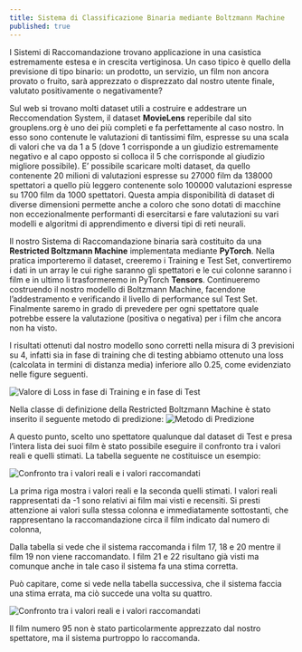 ```yaml
---
title: Sistema di Classificazione Binaria mediante Boltzmann Machine
published: true
---
```

I Sistemi di Raccomandazione trovano applicazione in una casistica estremamente estesa e in crescita vertiginosa. Un caso tipico è quello della previsione di tipo binario: un prodotto, un servizio, un film non ancora provato o fruito, sarà apprezzato o  disprezzato dal nostro utente finale,  valutato positivamente o negativamente?

Sul web si trovano molti dataset utili a costruire e addestrare un Reccomendation System, il dataset **MovieLens** reperibile dal sito grouplens.org  è uno dei più completi e fa perfettamente al caso nostro. In esso sono contenute le valutazioni di tantissimi film, espresse su una scala di valori che va da 1 a 5 (dove 1 corrisponde a un giudizio estremamente negativo e al capo opposto si colloca il 5 che corrisponde al giudizio migliore possibile). E’ possibile scaricare molti dataset, da quello contenente 20 milioni di valutazioni espresse su 27000 film da 138000 spettatori a quello più leggero contenente solo 100000 valutazioni espresse su 1700 film da 1000 spettatori. Questa ampia disponibilità di dataset di diverse dimensioni permette anche a coloro che sono dotati di macchine non eccezionalmente performanti di esercitarsi e fare valutazioni su vari modelli e algoritmi di apprendimento e diversi tipi di reti neurali.

Il nostro Sistema di Raccomandazione binaria sarà costituito da una **Restricted Boltzmann Machine** implementata mediante **PyTorch**. Nella pratica importeremo il dataset, creeremo i Training e Test Set, convertiremo i dati in un array le cui righe saranno gli spettatori e le cui colonne saranno i film e in ultimo li trasformeremo in PyTorch **Tensors**. Continueremo costruendo il nostro modello di Boltzmann Machine, facendone l’addestramento e verificando il livello di performance sul Test Set. Finalmente saremo in grado di prevedere per ogni spettatore quale potrebbe essere la valutazione (positiva o negativa) per i film che ancora non ha visto.

I risultati ottenuti dal nostro modello sono corretti nella misura di 3 previsioni su 4, infatti sia in fase di training che di testing abbiamo ottenuto una loss (calcolata in termini di distanza media) inferiore allo 0.25, come evidenziato nelle figure seguenti.

![Valore di Loss in fase di Training e in fase di Test]({{site.baseurl}}/img/boltz1.png)

Nella classe di definizione della Restricted Boltzmann Machine è stato inserito il seguente metodo di predizione:
![Metodo di Predizione]({{site.baseurl}}/img/boltz1.1.png)

A questo punto, scelto uno spettatore qualunque dal dataset di Test e presa l’intera lista dei suoi film è stato possibile eseguire il confronto tra i valori reali e quelli stimati. La tabella seguente ne costituisce un esempio: 

![Confronto tra i valori reali e i valori raccomandati]({{site.baseurl}}/img/boltz2.png)

La prima riga mostra i valori reali e la seconda quelli stimati. I valori reali rappresentati da -1 sono relativi ai film mai visti e recensiti. Si presti attenzione ai valori sulla stessa colonna e immediatamente sottostanti, che rappresentano la raccomandazione circa il film indicato dal numero di colonna,

Dalla tabella si vede che il sistema raccomanda i film 17, 18 e 20 mentre il film 19 non viene raccomandato. I film 21 e 22 risultano già visti ma comunque anche in tale caso il sistema fa una stima corretta.

Può capitare, come si vede nella tabella successiva, che il sistema faccia una stima errata, ma ciò succede una volta su quattro.

![Confronto tra i valori reali e i valori raccomandati ]({{site.baseurl}}/img/boltz3.png)

Il film numero 95 non è stato particolarmente apprezzato dal nostro spettatore, ma il sistema purtroppo lo raccomanda. 